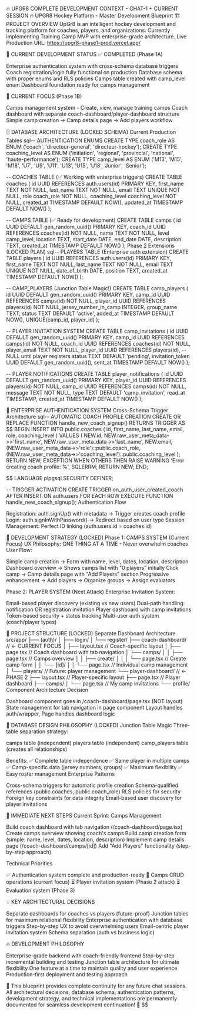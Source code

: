 🔥 UPGR8 COMPLETE DEVELOPMENT CONTEXT - CHAT-1 + CURRENT SESSION 🔥
UPGR8 Hockey Platform - Master Development Blueprint
🏗️ PROJECT OVERVIEW
UpGr8 is an intelligent hockey development and tracking platform for coaches, players, and organizations. Currently implementing Training Camp MVP with enterprise-grade architecture.
Live Production URL: https://upgr8-phase1-prod.vercel.app/

🎯 CURRENT DEVELOPMENT STATUS
✅ COMPLETED (Phase 1A)

Enterprise authentication system with cross-schema database triggers
Coach registration/login fully functional on production
Database schema with proper enums and RLS policies
Camps table created with camp_level enum
Dashboard foundation ready for camps management

🚀 CURRENT FOCUS (Phase 1B)

Camps management system - Create, view, manage training camps
Coach dashboard with separate coach-dashboard/player-dashboard structure
Simple camp creation → Camp details page → Add players workflow

🗄️ DATABASE ARCHITECTURE (LOCKED SCHEMA)
Current Production Tables
sql-- AUTHENTICATION ENUMS
CREATE TYPE coach_role AS ENUM ('coach', 'directeur-general', 'directeur-hockey');
CREATE TYPE coaching_level AS ENUM ('initiation', 'regional', 'provincial', 'national', 'haute-performance');
CREATE TYPE camp_level AS ENUM ('M13', 'M15', 'M18', 'U7', 'U9', 'U11', 'U13', 'U15', 'U18', 'Junior', 'Senior');

-- COACHES TABLE (✅ Working with enterprise triggers)
CREATE TABLE coaches (
id UUID REFERENCES auth.users(id) PRIMARY KEY,
first_name TEXT NOT NULL,
last_name TEXT NOT NULL,
email TEXT UNIQUE NOT NULL,
role coach_role NOT NULL,
coaching_level coaching_level NOT NULL,
created_at TIMESTAMP DEFAULT NOW(),
updated_at TIMESTAMP DEFAULT NOW()
);

-- CAMPS TABLE (✅ Ready for development)
CREATE TABLE camps (
id UUID DEFAULT gen_random_uuid() PRIMARY KEY,
coach_id UUID REFERENCES coaches(id) NOT NULL,
name TEXT NOT NULL,
level camp_level,
location TEXT,
start_date DATE,
end_date DATE,
description TEXT,
created_at TIMESTAMP DEFAULT NOW()
);
Phase 2 Extensions (LOCKED PLAN)
sql-- PLAYERS TABLE (Enterprise auth extension)
CREATE TABLE players (
id UUID REFERENCES auth.users(id) PRIMARY KEY,
first_name TEXT NOT NULL,
last_name TEXT NOT NULL,
email TEXT UNIQUE NOT NULL,
date_of_birth DATE,
position TEXT,
created_at TIMESTAMP DEFAULT NOW()
);

-- CAMP_PLAYERS (Junction Table Magic!)
CREATE TABLE camp_players (
id UUID DEFAULT gen_random_uuid() PRIMARY KEY,
camp_id UUID REFERENCES camps(id) NOT NULL,
player_id UUID REFERENCES players(id) NOT NULL,
jersey_number_in_camp INTEGER,
group_name TEXT,
status TEXT DEFAULT 'active',
added_at TIMESTAMP DEFAULT NOW(),
UNIQUE(camp_id, player_id)
);

-- PLAYER INVITATION SYSTEM
CREATE TABLE camp_invitations (
id UUID DEFAULT gen_random_uuid() PRIMARY KEY,
camp_id UUID REFERENCES camps(id) NOT NULL,
coach_id UUID REFERENCES coaches(id) NOT NULL,
player_email TEXT NOT NULL,
player_id UUID REFERENCES players(id), -- NULL until player registers
status TEXT DEFAULT 'pending',
invitation_token UUID DEFAULT gen_random_uuid(),
sent_at TIMESTAMP DEFAULT NOW()
);

-- PLAYER NOTIFICATIONS
CREATE TABLE player_notifications (
id UUID DEFAULT gen_random_uuid() PRIMARY KEY,
player_id UUID REFERENCES players(id) NOT NULL,
camp_id UUID REFERENCES camps(id) NOT NULL,
message TEXT NOT NULL,
type TEXT DEFAULT 'camp_invitation',
read_at TIMESTAMP,
created_at TIMESTAMP DEFAULT NOW()
);

🔐 ENTERPRISE AUTHENTICATION SYSTEM
Cross-Schema Trigger Architecture
sql-- AUTOMATIC COACH PROFILE CREATION
CREATE OR REPLACE FUNCTION handle_new_coach_signup()
RETURNS TRIGGER AS $$
BEGIN
INSERT INTO public.coaches (
id, first_name, last_name, email, role, coaching_level
) VALUES (
NEW.id,
NEW.raw_user_meta_data->>'first_name',
NEW.raw_user_meta_data->>'last_name',
NEW.email,
(NEW.raw_user_meta_data->>'role')::public.coach_role,
(NEW.raw_user_meta_data->>'coaching_level')::public.coaching_level
);
RETURN NEW;
EXCEPTION WHEN OTHERS THEN
RAISE WARNING 'Error creating coach profile: %', SQLERRM;
RETURN NEW;
END;

$$
LANGUAGE plpgsql SECURITY DEFINER;

-- TRIGGER ACTIVATION
CREATE TRIGGER on_auth_user_created_coach
  AFTER INSERT ON auth.users
  FOR EACH ROW
  EXECUTE FUNCTION handle_new_coach_signup();
Authentication Flow

Registration: auth.signUp() with metadata → Trigger creates coach profile
Login: auth.signInWithPassword() → Redirect based on user type
Session Management: Perfect ID linking (auth.users.id = coaches.id)


🏒 DEVELOPMENT STRATEGY (LOCKED)
Phase 1: CAMPS SYSTEM (Current Focus)
UX Philosophy: ONE THING AT A TIME - Never overwhelm coaches
User Flow:

Simple camp creation → Form with name, level, dates, location, description
Dashboard overview → Shows camps list with "0 players" initially
Click camp → Camp details page with "Add Players" section
Progressive enhancement → Add players → Organize groups → Assign evaluators

Phase 2: PLAYER SYSTEM (Next Attack)
Enterprise Invitation System:

Email-based player discovery (existing vs new users)
Dual-path handling: notification OR registration invitation
Player dashboard with camp invitations
Token-based security + status tracking
Multi-user auth system (coach/player types)


📁 PROJECT STRUCTURE (LOCKED)
Separate Dashboard Architecture
src/app/
├── (auth)/
│   ├── login/
│   └── register/
├── coach-dashboard/                    // ← CURRENT FOCUS
│   ├── layout.tsx                     // Coach-specific layout
│   ├── page.tsx                       // Coach dashboard with tab navigation
│   ├── camps/
│   │   ├── page.tsx                   // Camps overview
│   │   ├── create/
│   │   │   └── page.tsx              // Create camp form
│   │   └── [id]/
│   │       └── page.tsx              // Individual camp management
│   └── players/                       // Future: player management
└── player-dashboard/                   // ← PHASE 2
    ├── layout.tsx                     // Player-specific layout
    ├── page.tsx                       // Player dashboard
    ├── camps/
    │   └── page.tsx                   // My camp invitations
    └── profile/
Component Architecture Decision

Dashboard component goes in /coach-dashboard/page.tsx (NOT layout)
State management for tab navigation in page component
Layout handles auth/wrapper, Page handles dashboard logic


🎯 DATABASE DESIGN PHILOSOPHY (LOCKED)
Junction Table Magic
Three-table separation strategy:

camps table (independent)
players table (independent)
camp_players table (creates all relationships)

Benefits:
✅ Complete table independence
✅ Same player in multiple camps
✅ Camp-specific data (jersey numbers, groups)
✅ Maximum flexibility
✅ Easy roster management
Enterprise Patterns

Cross-schema triggers for automatic profile creation
Schema-qualified references (public.coaches, public.coach_role)
RLS policies for security
Foreign key constraints for data integrity
Email-based user discovery for player invitations


🚀 IMMEDIATE NEXT STEPS
Current Sprint: Camps Management

Build coach dashboard with tab navigation (/coach-dashboard/page.tsx)
Create camps overview showing coach's camps
Build camp creation form (simple: name, level, dates, location, description)
Implement camp details page (/coach-dashboard/camps/[id])
Add "Add Players" functionality (step-by-step approach)

Technical Priorities

✅ Authentication system complete and production-ready
🔄 Camps CRUD operations (current focus)
⏳ Player invitation system (Phase 2 attack)
⏳ Evaluation system (Phase 3)


💡 KEY ARCHITECTURAL DECISIONS

Separate dashboards for coaches vs players (future-proof)
Junction tables for maximum relational flexibility
Enterprise authentication with database triggers
Step-by-step UX to avoid overwhelming users
Email-centric player invitation system
Schema separation (auth vs business logic)


🔥 DEVELOPMENT PHILOSOPHY

Enterprise-grade backend with coach-friendly frontend
Step-by-step incremental building and testing
Junction table architecture for ultimate flexibility
One feature at a time to maintain quality and user experience
Production-first deployment and testing approach


🏒 This blueprint provides complete continuity for any future chat sessions. All architectural decisions, database schema, authentication patterns, development strategy, and technical implementations are permanently documented for seamless development continuation! 🚀
$$
